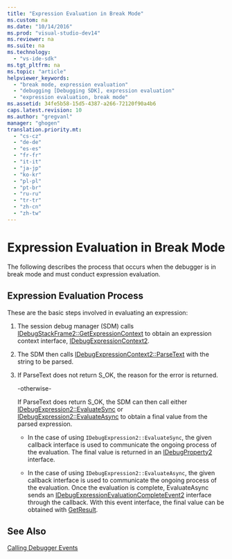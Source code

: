 ```yaml
---
title: "Expression Evaluation in Break Mode"
ms.custom: na
ms.date: "10/14/2016"
ms.prod: "visual-studio-dev14"
ms.reviewer: na
ms.suite: na
ms.technology: 
  - "vs-ide-sdk"
ms.tgt_pltfrm: na
ms.topic: "article"
helpviewer_keywords: 
  - "break mode, expression evaluation"
  - "debugging [Debugging SDK], expression evaluation"
  - "expression evaluation, break mode"
ms.assetid: 34fe5b58-15d5-4387-a266-72120f90a4b6
caps.latest.revision: 10
ms.author: "gregvanl"
manager: "ghogen"
translation.priority.mt: 
  - "cs-cz"
  - "de-de"
  - "es-es"
  - "fr-fr"
  - "it-it"
  - "ja-jp"
  - "ko-kr"
  - "pl-pl"
  - "pt-br"
  - "ru-ru"
  - "tr-tr"
  - "zh-cn"
  - "zh-tw"
---
```

# Expression Evaluation in Break Mode
The following describes the process that occurs when the debugger is in break mode and must conduct expression evaluation.  
  
## Expression Evaluation Process  
 These are the basic steps involved in evaluating an expression:  
  
1.  The session debug manager (SDM) calls [IDebugStackFrame2::GetExpressionContext](../extensibility/idebugstackframe2--getexpressioncontext.md) to obtain an expression context interface, [IDebugExpressionContext2](../extensibility/idebugexpressioncontext2.md).  
  
2.  The SDM then calls [IDebugExpressionContext2::ParseText](../extensibility/idebugexpressioncontext2--parsetext.md) with the string to be parsed.  
  
3.  If ParseText does not return S_OK, the reason for the error is returned.  
  
     -otherwise-  
  
     If ParseText does return S_OK, the SDM can then call either [IDebugExpression2::EvaluateSync](../extensibility/idebugexpression2--evaluatesync.md) or [IDebugExpression2::EvaluateAsync](../extensibility/idebugexpression2--evaluateasync.md) to obtain a final value from the parsed expression.  
  
    -   In the case of using `IDebugExpression2::EvaluateSync`, the given callback interface is used to communicate the ongoing process of the evaluation. The final value is returned in an [IDebugProperty2](../extensibility/idebugproperty2.md) interface.  
  
    -   In the case of using `IDebugExpression2::EvaluateAsync`, the given callback interface is used to communicate the ongoing process of the evaluation. Once the evaluation is complete, EvaluateAsync sends an [IDebugExpressionEvaluationCompleteEvent2](../extensibility/idebugexpressionevaluationcompleteevent2.md) interface through the callback. With this event interface, the final value can be obtained with [GetResult](../extensibility/idebugexpressionevaluationcompleteevent2--getresult.md).  
  
## See Also  
 [Calling Debugger Events](../extensibility/calling-debugger-events.md)